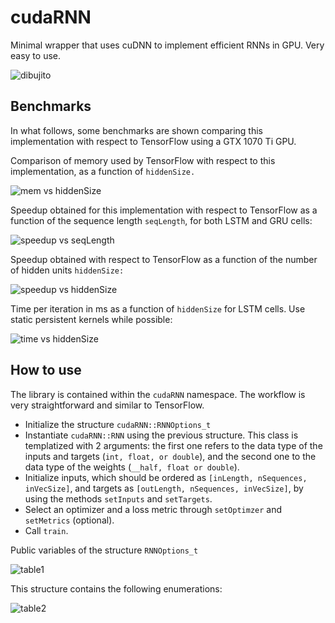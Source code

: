 # cudaRNN
Minimal wrapper that uses cuDNN to implement efficient RNNs in GPU. Very easy to use.

![dibujito](https://user-images.githubusercontent.com/82059515/113908958-87e4fe80-97ad-11eb-9e51-38ad44878964.png)

## Benchmarks
In what follows, some benchmarks are shown comparing this implementation with respect to TensorFlow using a GTX 1070 Ti GPU.

Comparison of memory used by TensorFlow with respect to this implementation, as a function of ```hiddenSize.```

![mem vs hiddenSize](https://user-images.githubusercontent.com/82059515/113897863-b230bf00-97a1-11eb-926e-9491edb9d651.png)


Speedup obtained for this implementation with respect to TensorFlow as a function of the sequence length ```seqLength```, for both LSTM and GRU cells:

![speedup vs seqLength](https://user-images.githubusercontent.com/82059515/113898067-e6a47b00-97a1-11eb-8da6-1e9be66ff87c.png)


Speedup obtained with respect to TensorFlow as a function of the number of hidden units ```hiddenSize:```

![speedup vs hiddenSize](https://user-images.githubusercontent.com/82059515/113898061-e5734e00-97a1-11eb-9845-052fe8b00b13.png)


Time per iteration in ms as a function of ```hiddenSize``` for LSTM cells. Use static persistent kernels while possible:

![time vs hiddenSize](https://user-images.githubusercontent.com/82059515/113898072-e73d1180-97a1-11eb-8265-4b0f084bc85e.png)


## How to use

The library is contained within the ```cudaRNN``` namespace. The workflow is very straightforward and similar to TensorFlow.

- Initialize the structure ```cudaRNN::RNNOptions_t```
- Instantiate ```cudaRNN::RNN``` using the previous structure. This class is templatized with 2 arguments: the first one refers to the data type of the inputs and targets (```int, float, or double```), and the second one to the data type of the weights (```__half, float or double```).
- Initialize inputs, which should be ordered as ```[inLength, nSequences, inVecSize]```, and targets as ```[outLength, nSequences, inVecSize]```, by using the methods ```setInputs``` and ```setTargets```.
- Select an optimizer and a loss metric through ```setOptimzer``` and ```setMetrics``` (optional).
- Call ```train```.


Public variables of the structure ```RNNOptions_t```

![table1](https://user-images.githubusercontent.com/82059515/113911929-ef507d80-97b0-11eb-894f-c971fe2bc7c9.png)


This structure contains the following enumerations:

![table2](https://user-images.githubusercontent.com/82059515/113914422-e9a86700-97b3-11eb-9a8f-4f6655e07c90.png)
